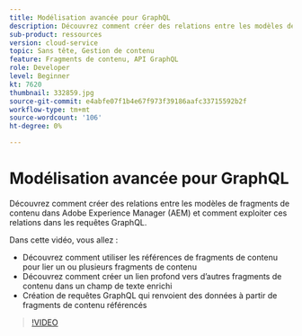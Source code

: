 ```yaml
---
title: Modélisation avancée pour GraphQL
description: Découvrez comment créer des relations entre les modèles de fragments de contenu dans Adobe Experience Manager (AEM) et comment exploiter ces relations dans les requêtes GraphQL.
sub-product: ressources
version: cloud-service
topic: Sans tête, Gestion de contenu
feature: Fragments de contenu, API GraphQL
role: Developer
level: Beginner
kt: 7620
thumbnail: 332859.jpg
source-git-commit: e4abfe07f1b4e67f973f39186aafc33715592b2f
workflow-type: tm+mt
source-wordcount: '106'
ht-degree: 0%

---
```



# Modélisation avancée pour GraphQL

Découvrez comment créer des relations entre les modèles de fragments de contenu dans Adobe Experience Manager (AEM) et comment exploiter ces relations dans les requêtes GraphQL.

Dans cette vidéo, vous allez :

+ Découvrez comment utiliser les références de fragments de contenu pour lier un ou plusieurs fragments de contenu
+ Découvrez comment créer un lien profond vers d’autres fragments de contenu dans un champ de texte enrichi
+ Création de requêtes GraphQL qui renvoient des données à partir de fragments de contenu référencés

>[!VIDEO](https://video.tv.adobe.com/v/332859/?quality=12&learn=on)

